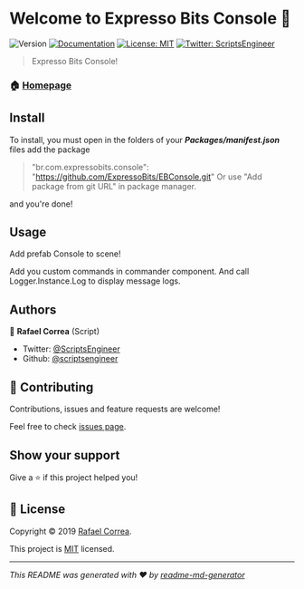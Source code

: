 # Welcome to Expresso Bits Console 👋
![Version](https://img.shields.io/badge/version-0.2.4-blue.svg?cacheSeconds=2592000)
[![Documentation](https://img.shields.io/badge/documentation-yes-brightgreen.svg)](todo-doc)
[![License: MIT](https://img.shields.io/badge/License-MIT-yellow.svg)](MIT)
[![Twitter: ScriptsEngineer](https://img.shields.io/twitter/follow/ScriptsEngineer.svg?style=social)](https://twitter.com/ScriptsEngineer)

> Expresso Bits Console!

### 🏠 [Homepage](www.expressobits.com.br/ebconsole)

## Install

To install, you must open in the folders of your ***Packages/manifest.json*** files add the package 
> "br.com.expressobits.console": "https://github.com/ExpressoBits/EBConsole.git"
Or use "Add package from git URL" in package manager.

and you're done!

## Usage

Add prefab Console to scene!

Add you custom commands in commander component. And call Logger.Instance.Log to display message logs.

## Authors

👤 **Rafael Correa**
(Script)
* Twitter: [@ScriptsEngineer](https://twitter.com/ScriptsEngineer)
* Github: [@scriptsengineer](https://github.com/scriptsengineer)


## 🤝 Contributing

Contributions, issues and feature requests are welcome!

Feel free to check [issues page](https://github.com/ExpressoBits/EBConsole/issues).

## Show your support

Give a ⭐️ if this project helped you!


## 📝 License

Copyright © 2019 [Rafael Correa](https://github.com/scriptsengineer).

This project is [MIT](MIT) licensed.

***
_This README was generated with ❤️ by [readme-md-generator](https://github.com/kefranabg/readme-md-generator)_
